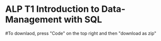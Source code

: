 # ALP T1 Introduction to Data-Management with SQL

#To downlaod, press "Code" on the top right and then "download as zip"
